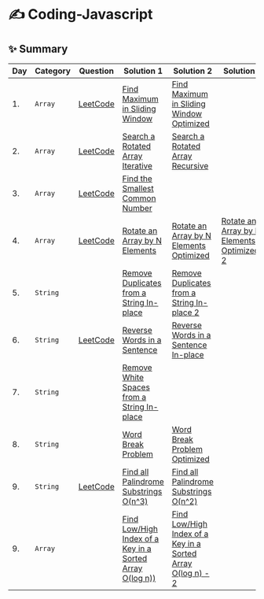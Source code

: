 # ✍️ Coding-Javascript

✨ Summary
---

| Day | Category | Question | Solution 1 | Solution 2 | Solution 3 |
| --- | -------- | -------- | --------- | --------- | --------- |
| 1. | `Array` | [LeetCode](https://leetcode.com/problems/sliding-window-maximum/) | [Find Maximum in Sliding Window](Data-Structure-Problems/Arrays/Find-Maximum-in-Sliding-Window.js) | [Find Maximum in Sliding Window Optimized](Data-Structure-Problems/Arrays/Find-Maximum-in-Sliding-Window-Optimized.js) | |
| 2. | `Array` | [LeetCode](https://leetcode.com/problems/search-in-rotated-sorted-array/) | [Search a Rotated Array Iterative](Data-Structure-Problems/Arrays/Search-a-Rotated-Array-Iterative.js) | [Search a Rotated Array Recursive](Data-Structure-Problems/Arrays/Search-a-Rotated-Array-Recursive.js) | |
| 3. | `Array` | [LeetCode](https://leetcode.com/problems/intersection-of-three-sorted-arrays/)  | [Find the Smallest Common Number](Data-Structure-Problems/Arrays/Find-the-Smallest-Common-Number.js) |  | |
| 4. | `Array` | [LeetCode](https://leetcode.com/problems/rotate-array/) | [Rotate an Array by N Elements](Data-Structure-Problems/Arrays/Rotate-an-Array-by-N-Elements.js) | [Rotate an Array by N Elements Optimized](Data-Structure-Problems/Arrays/Rotate-an-Array-by-N-Elements-Optimized.js) | [Rotate an Array by N Elements Optimized-2](Data-Structure-Problems/Arrays/Rotate-an-Array-by-N-Elements-Optimized-2.js) |
| 5. | `String` |  | [Remove Duplicates from a String In-place](Data-Structure-Problems/Strings/Remove-Duplicates-from-a-String-Inplace.js) | [Remove Duplicates from a String In-place 2](Data-Structure-Problems/Strings/Remove-Duplicates-from-a-String-Inplace-2.js) | |
| 6. | `String` | [LeetCode](https://leetcode.com/problems/reverse-words-in-a-string/) | [Reverse Words in a Sentence](Data-Structure-Problems/Strings/Reverse-Words-in-a-Sentence.js) | [Reverse Words in a Sentence In-place](Data-Structure-Problems/Strings/Reverse-Words-in-a-Sentence-Inplace.js) | |
| 7. | `String` |  | [Remove White Spaces from a String In-place](Data-Structure-Problems/Strings/Remove-White-Spaces-from-a-String-Inplace.js) | | |
| 8. | `String` |  | [Word Break Problem](Data-Structure-Problems/Strings/Word-Break-Problem-Limited.js) | [Word Break Problem Optimized](Data-Structure-Problems/Strings/Word-Break-Problem-Optimized.js) | |
| 9. | `String` | [LeetCode](https://leetcode.com/problems/palindromic-substrings/) | [Find all Palindrome Substrings O(n^3)](Data-Structure-Problems/Strings/Find-all-Palindrome-Substrings-O(n^3).js) | [Find all Palindrome Substrings O(n^2)](Data-Structure-Problems/Strings/Find-all-Palindrome-Substrings-O(n^2).js) | |
| 9. | `Array` |  | [Find Low/High Index of a Key in a Sorted Array O(log n))](Data-Structure-Problems/Strings/High-Index-of-a-Key-in-a-Sorted-Array-O(logn).js) | [Find Low/High Index of a Key in a Sorted Array O(log n) - 2](Data-Structure-Problems/Strings/High-Index-of-a-Key-in-a-Sorted-Array-O(logn)-2.js) | |